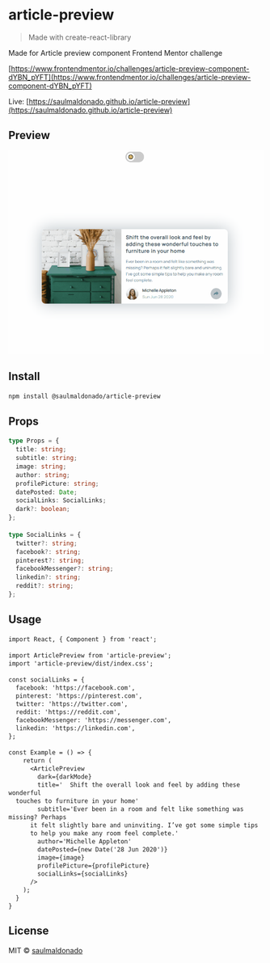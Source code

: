 # article-preview

> Made with create-react-library

Made for Article preview component Frontend Mentor challenge

[https://www.frontendmentor.io/challenges/article-preview-component-dYBN_pYFT](https://www.frontendmentor.io/challenges/article-preview-component-dYBN_pYFT)

Live: [https://saulmaldonado.github.io/article-preview](https://saulmaldonado.github.io/article-preview)

## Preview

![article-preview-preview](./articlepreview.gif)

## Install

```bash
npm install @saulmaldonado/article-preview
```

## Props

```ts
type Props = {
  title: string;
  subtitle: string;
  image: string;
  author: string;
  profilePicture: string;
  datePosted: Date;
  socialLinks: SocialLinks;
  dark?: boolean;
};

type SocialLinks = {
  twitter?: string;
  facebook?: string;
  pinterest?: string;
  facebookMessenger?: string;
  linkedin?: string;
  reddit?: string;
};
```

## Usage

```tsx
import React, { Component } from 'react';

import ArticlePreview from 'article-preview';
import 'article-preview/dist/index.css';

const socialLinks = {
  facebook: 'https://facebook.com',
  pinterest: 'https://pinterest.com',
  twitter: 'https://twitter.com',
  reddit: 'https://reddit.com',
  facebookMessenger: 'https://messenger.com',
  linkedin: 'https://linkedin.com',
};

const Example = () => {
    return (
      <ArticlePreview
        dark={darkMode}
        title='  Shift the overall look and feel by adding these wonderful
  touches to furniture in your home'
        subtitle='Ever been in a room and felt like something was missing? Perhaps
      it felt slightly bare and uninviting. I’ve got some simple tips
      to help you make any room feel complete.'
        author='Michelle Appleton'
        datePosted={new Date('28 Jun 2020')}
        image={image}
        profilePicture={profilePicture}
        socialLinks={socialLinks}
      />
    );
  }
}
```

## License

MIT © [saulmaldonado](https://github.com/saulmaldonado)
